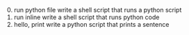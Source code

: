 0. run python file
write a shell script that runs a python script
1. run inline
write a shell script that runs python code
2. hello, print
write a python script that prints a sentence